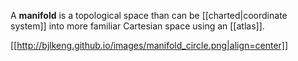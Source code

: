 A **manifold** is a topological space than can be [[charted|coordinate system]] into more familiar Cartesian space using an [[atlas]]. 


[[http://bjlkeng.github.io/images/manifold_circle.png|align=center]]
